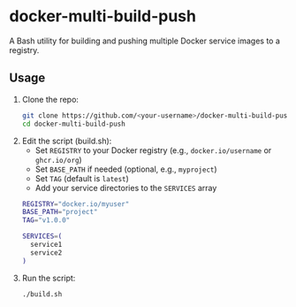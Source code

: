 # docker-multi-build-push

A Bash utility for building and pushing multiple Docker service images to a registry.

## Usage

1. Clone the repo:
   ```bash
   git clone https://github.com/<your-username>/docker-multi-build-push.git
   cd docker-multi-build-push
2. Edit the script (build.sh):
   - Set `REGISTRY` to your Docker registry (e.g., `docker.io/username` or `ghcr.io/org`)
   - Set `BASE_PATH` if needed (optional, e.g., `myproject`)
   - Set `TAG` (default is `latest`)
   - Add your service directories to the `SERVICES` array
   ```bash
   REGISTRY="docker.io/myuser"
   BASE_PATH="project"
   TAG="v1.0.0"
   
   SERVICES=(
     service1
     service2
   )
3. Run the script:
   ```bash
   ./build.sh
